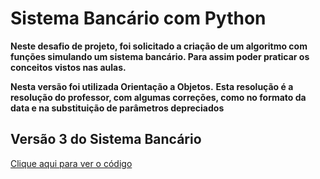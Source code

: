 # Sistema Bancário com Python
**Neste desafio de projeto, foi solicitado a criação de um algoritmo com funções simulando um sistema bancário. Para assim poder praticar os conceitos vistos nas aulas.**

**Nesta versão foi utilizada Orientação a Objetos.**
**Esta resolução é a resolução do professor, com algumas correções, como no formato da data e na substituição de parâmetros depreciados**

## **Versão 3 do Sistema Bancário**

[Clique aqui para ver o código](./desafio.py)